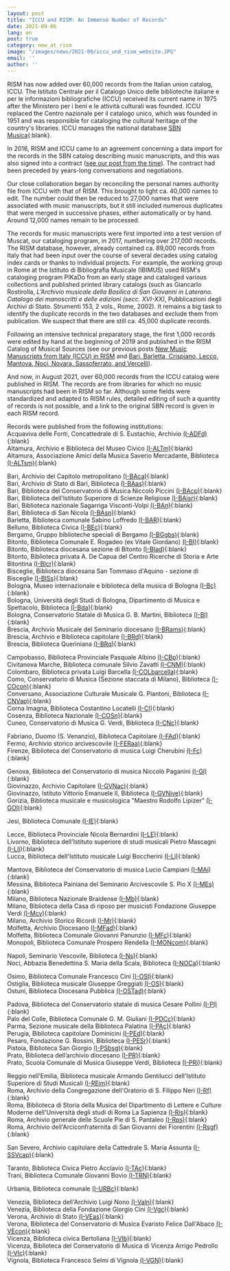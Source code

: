 ```yaml
---
layout: post
title: "ICCU and RISM: An Immense Number of Records"
date: 2021-09-06
lang: en
post: true
category: new_at_rism
image: "/images/news/2021-09/iccu_und_rism_website.JPG"
email: ''
author: ''
---
```


RISM has now added over 60,000 records from the Italian union catalog, ICCU. The Istituto Centrale per il Catalogo Unico delle biblioteche italiane e per le informazioni bibliografiche (ICCU) received its current name in 1975 after the Ministero per i beni e le attività culturali was founded. ICCU replaced the Centro nazionale per il catalogo unico, which was founded in 1951 and was responsible for cataloging the cultural heritage of the country's libraries. ICCU manages the national database [SBN Musica](https://opac.sbn.it/opacsbn/opac/iccu/free.jsp){:blank}.  

In 2016, RISM and ICCU came to an agreement concerning a data import for the records in the SBN catalog describing music manuscripts, and this was also signed into a contract ([see our post from the time](/new_at_rism/2016/09/26/agreement-signed-between-iccu-iaml-italy-and-rism.html)). The contract had been preceded by years-long conversations and negotiations.  

Our close collaboration began by reconciling the personal names authority file from ICCU with that of RISM. This brought to light ca. 40,000 names to edit. The number could then be reduced to 27,000 names that were associated with music manuscripts, but it still included numerous duplicates that were merged in successive phases, either automatically or by hand. Around 12,000 names remain to be processed.  

The records for music manuscripts were first imported into a test version of Muscat, our cataloging program, in 2017, numbering over 217,000 records. The RISM database, however, already contained ca. 89,000 records from Italy that had been input over the course of several decades using catalog index cards or thanks to individual projects. For example, the working group in Rome at the Istituto di Bibliografia Musicale (IBIMUS) used RISM's cataloging program PIKaDo from an early stage and cataloged various collections and published printed library catalogs (such as Giancarlo Rostirolla, _L’Archivio musicale della Basilica di San Giovanni in Laterano. Catalogo dei manoscritti e delle edizioni (secc. XVI-XX)_, Pubblicazioni degli Archivi di Stato. Strumenti 153, 2 vols., Rome, 2002). It remains a big task to identify the duplicate records in the two databases and exclude them from publication. We suspect that there are still ca. 45,000 duplicate records.  

Following an intensive technical preparatory stage, the first 1,000 records were edited by hand at the beginning of 2019 and published in the RISM Catalog of Musical Sources (see our previous posts [New Music Manuscripts from Italy (ICCU) in RISM](/new_at_rism/2019/08/08/new-music-manuscripts-from-italy-iccu-in-rism.html) and [Bari, Barletta, Crispiano, Lecco, Mantova, Noci, Novara, Sassoferrato, and Vercelli](/library_collections/2019/12/05/bari-barletta-crispiano-lecco-mantova-noci-novara.html)).  

And now, in August 2021, over 60,000 records from the ICCU catalog were published in RISM. The records are from libraries for which no music manuscripts had been in RISM so far. Although some fields were standardized and adapted to RISM rules, detailed editing of such a quantity of records is not possible, and a link to the original SBN record is given in each RISM record.  

Records were published from the following institutions:  
Acquaviva delle Fonti, Concattedrale di S. Eustachio, Archivio [(I-ADFd)](https://opac.rism.info/search?View=rism&siglum=I-ADFd){:blank}  
Altamura, Archivio e Biblioteca del Museo Civico [(I-ALTm)](https://opac.rism.info/search?View=rism&siglum=I-ALTm){:blank}  
Altamura, Associazione Amici della Musica Saverio Mercadante, Biblioteca [(I-ALTsm)](https://opac.rism.info/search?View=rism&siglum=I-ALTsm){:blank}  

Bari, Archivio del Capitolo metropolitano [(I-BAca)](https://opac.rism.info/search?View=rism&siglum=I-BAca){:blank}  
Bari, Archivio di Stato di Bari, Biblioteca [(I-BAas)](https://opac.rism.info/search?View=rism&siglum=I-BAas){:blank}  
Bari, Biblioteca del Conservatorio di Musica Niccolò Piccini [(I-BAcp)](https://opac.rism.info/search?View=rism&siglum=I-BAcp){:blank}  
Bari, Biblioteca dell'Istituto Superiore di Scienze Religiose [(I-BAisr)](https://opac.rism.info/search?View=rism&siglum=I-BAisr){:blank}  
Bari, Biblioteca nazionale Sagarriga Visconti-Volpi [(I-BAn)](https://opac.rism.info/search?View=rism&siglum=I-BAn){:blank}  
Bari, Biblioteca di San Nicola [(I-BAsn)](https://opac.rism.info/search?View=rism&siglum=I-BAsn){:blank}  
Barletta, Biblioteca comunale Sabino Loffredo [(I-BAR)](https://opac.rism.info/search?View=rism&siglum=I-BAR){:blank}  
Belluno, Biblioteca Civica [(I-BEc)](https://opac.rism.info/search?View=rism&siglum=I-BEc){:blank}  
Bergamo, Gruppo biblioteche speciali di Bergamo [(I-BGgbs)](https://opac.rism.info/search?View=rism&siglum=I-BGgbs){:blank}  
Bitonto, Biblioteca Comunale E. Rogadeo (ex Vitale Giordano) [(I-BI)](https://opac.rism.info/search?View=rism&siglum=I-BI){:blank}  
Bitonto, Biblioteca diocesana sezione di Bitonto [(I-BIad)](https://opac.rism.info/search?View=rism&siglum=I-BIad){:blank}  
Bitonto, Biblioteca privata A. De Capua del Centro Ricerche di Storia e Arte Bitontina [(I-BIcr)](https://opac.rism.info/search?View=rism&siglum=I-BIcr){:blank}  
Bisceglie, Biblioteca diocesana San Tommaso d'Aquino - sezione di Bisceglie [(I-BISs)](https://opac.rism.info/search?View=rism&siglum=I-BISs){:blank}  
Bologna, Museo internazionale e biblioteca della musica di Bologna [(I-Bc)](https://opac.rism.info/search?View=rism&siglum=I-Bc){:blank}  
Bologna, Università degli Studi di Bologna, Dipartimento di Musica e Spettacolo, Biblioteca [(I-Bda)](https://opac.rism.info/search?View=rism&siglum=I-Bda){:blank}  
Bologna, Conservatorio Statale di Musica G. B. Martini, Biblioteca [(I-Bl)](https://opac.rism.info/search?View=rism&siglum=I-Bl){:blank}  
Brescia, Archivio Musicale del Seminario diocesano [(I-BRams)](https://opac.rism.info/search?View=rism&siglum=I-BRams){:blank}  
Brescia, Archivio e Biblioteca capitolare [(I-BRd)](https://opac.rism.info/search?View=rism&siglum=I-BRd){:blank}  
Brescia, Biblioteca Queriniana [(I-BRq)](https://opac.rism.info/search?View=rism&siglum=I-BRq){:blank}  

Campobasso, Biblioteca Provinciale Pasquale Albino [(I-CBp)](https://opac.rism.info/search?View=rism&siglum=I-CBp){:blank}  
Civitanova Marche, Biblioteca comunale Silvio Zavatti [(I-CNM)](https://opac.rism.info/search?View=rism&siglum=I-CNM){:blank}  
Colombaro, Biblioteca privata Luigi Barcella [(I-COLbarcella)](https://opac.rism.info/search?View=rism&siglum=I-COLbarcella){:blank}  
Como, Conservatorio di Musica (Sezione staccata di Milano), Biblioteca [(I-COcon)](https://opac.rism.info/search?View=rism&siglum=I-COcon){:blank}  
Conversano, Associazione Culturale Musicale G. Piantoni, Biblioteca [(I-CNVap)](https://opac.rism.info/search?View=rism&siglum=I-CNVap){:blank}  
Corna Imagna, Biblioteca Costantino Locatelli [(I-CI)](https://opac.rism.info/search?View=rism&siglum=I-CI){:blank}  
Cosenza, Biblioteca Nazionale [(I-COSn)](https://opac.rism.info/search?View=rism&siglum=I-COSn){:blank}  
Cuneo, Conservatorio di Musica G. Verdi, Biblioteca [(I-CNc)](https://opac.rism.info/search?View=rism&siglum=I-CNc){:blank}  

Fabriano, Duomo (S. Venanzio), Biblioteca Capitolare [(I-FAd)](https://opac.rism.info/search?View=rism&siglum=I-FAd){:blank}  
Fermo, Archivio storico arcivescovile [(I-FERaa)](https://opac.rism.info/search?View=rism&siglum=I-FERaa){:blank}  
Firenze, Biblioteca del Conservatorio di musica Luigi Cherubini [(I-Fc)](https://opac.rism.info/search?View=rism&siglum=I-Fc){:blank}  

Genova, Biblioteca del Conservatorio di musica Niccolò Paganini [(I-Gl)](https://opac.rism.info/search?View=rism&siglum=I-Gl){:blank}  
Giovinazzo, Archivio Capitolare [(I-GVNac)](https://opac.rism.info/search?View=rism&siglum=I-GVNac){:blank}  
Giovinazzo, Istituto Vittorio Emanuele II, Biblioteca [(I-GVNive)](https://opac.rism.info/search?View=rism&siglum=I-GVNive){:blank}  
Gorizia, Biblioteca musicale e musicologica "Maestro Rodolfo Lipizer” [(I-GOl)](https://opac.rism.info/search?View=rism&siglum=I-GOl){:blank}  

Jesi, Biblioteca Comunale [(I-IE)](https://opac.rism.info/search?View=rism&siglum=I-IE){:blank}  

Lecce, Biblioteca Provinciale Nicola Bernardini [(I-LE)](https://opac.rism.info/search?View=rism&siglum=I-LE){:blank}  
Livorno, Biblioteca dell'Istituto superiore di studi musicali Pietro Mascagni [(I-LIi)](https://opac.rism.info/search?View=rism&siglum=I-LIi){:blank}  
Lucca, Biblioteca dell'Istituto musicale Luigi Boccherini [(I-Li)](https://opac.rism.info/search?View=rism&siglum=I-Li){:blank}  

Mantova, Biblioteca del Conservatorio di musica Lucio Campiani [(I-MAi)](https://opac.rism.info/search?View=rism&siglum=I-MAi){:blank}  
Messina, Biblioteca Painiana del Seminario Arcivescovile S. Pio X [(I-MEs)](https://opac.rism.info/search?View=rism&siglum=I-MEs){:blank}  
Milano, Biblioteca Nazionale Braidense [(I-Mb)](https://opac.rism.info/search?View=rism&siglum=I-Mb){:blank}  
Milano, Biblioteca della Casa di riposo per musicisti Fondazione Giuseppe Verdi [(I-Mcv)](https://opac.rism.info/search?View=rism&siglum=I-Mcv){:blank}  
Milano, Archivio Storico Ricordi [(I-Mr)](https://opac.rism.info/search?View=rism&siglum=I-Mr){:blank}  
Molfetta, Archivio Diocesano [(I-MFad)](https://opac.rism.info/search?View=rism&siglum=I-MFad){:blank}  
Molfetta, Biblioteca Comunale Giovanni Panunzio [(I-MFc)](https://opac.rism.info/search?View=rism&siglum=I-MFc){:blank}  
Monopoli, Biblioteca Comunale Prospero Rendella [(I-MONcom)](https://opac.rism.info/search?View=rism&siglum=I-MONcom){:blank}  

Napoli, Seminario Vescovile, Biblioteca [(I-Ns)](https://opac.rism.info/search?View=rism&siglum=I-Ns){:blank}  
Noci, Abbazia Benedettina S. Maria della Scala, Biblioteca [(I-NOCa)](https://opac.rism.info/search?View=rism&siglum=I-NOCa){:blank}  

Osimo, Biblioteca Comunale Francesco Cini [(I-OSI)](https://opac.rism.info/search?View=rism&siglum=I-OSI){:blank}  
Ostiglia, Biblioteca musicale Giuseppe Greggiati [(I-OS)](https://opac.rism.info/search?View=rism&siglum=I-OS){:blank}  
Ostuni, Biblioteca Diocesana Pubblica [(I-OSTad)](https://opac.rism.info/search?View=rism&siglum=I-OSTad){:blank}  

Padova, Biblioteca del Conservatorio statale di musica Cesare Pollini [(I-Pl)](https://opac.rism.info/search?View=rism&siglum=I-Pl){:blank}  
Palo del Colle, Biblioteca Comunale G. M. Giuliani [(I-PDCc)](https://opac.rism.info/search?View=rism&siglum=I-PDCc){:blank}  
Parma, Sezione musicale della Biblioteca Palatina [(I-PAc)](https://opac.rism.info/search?View=rism&siglum=I-PAc){:blank}  
Perugia, Biblioteca capitolare Dominicini [(I-PEd)](https://opac.rism.info/search?View=rism&siglum=I-PEd){:blank}  
Pesaro, Fondazione G. Rossini, Biblioteca [(I-PESr)](https://opac.rism.info/search?View=rism&siglum=I-PESr){:blank}  
Pistoia, Biblioteca San Giorgio [(I-PSbsg)](https://opac.rism.info/search?View=rism&siglum=I-PSbsg){:blank}  
Prato, Biblioteca dell’archivio diocesano [(I-PR)](https://opac.rism.info/search?View=rism&siglum=I-PR){:blank}  
Prato, Scuola Comunale di Musica Giuseppe Verdi, Biblioteca [(I-PRi)](https://opac.rism.info/search?View=rism&siglum=I-PRi){:blank}  

Reggio nell'Emilia, Biblioteca musicale Armando Gentilucci dell'Istituto Superiore di Studi Musicali [(I-REim)](https://opac.rism.info/search?View=rism&siglum=I-REim){:blank}  
Roma, Archivio della Congregazione dell'Oratorio di S. Filippo Neri [(I-Rf)](https://opac.rism.info/search?View=rism&siglum=I-Rf){:blank}  
Roma, Biblioteca di Storia della Musica del Dipartimento di Lettere e Culture Moderne dell'Università degli studi di Roma La Sapienza [(I-Ris)](https://opac.rism.info/search?View=rism&siglum=I-Ris){:blank}  
Roma, Archivio generale delle Scuole Pie di S. Pantaleo [(I-Rps)](https://opac.rism.info/search?View=rism&siglum=I-Rps){:blank}  
Roma, Archivio dell'Arciconfraternita di San Giovanni dei Fiorentini [(I-Rsgf)](https://opac.rism.info/search?View=rism&siglum=I-Rsgf){:blank}  

San Severo, Archivio capitolare della Cattedrale S. Maria Assunta [(I-SSVcap)](https://opac.rism.info/search?View=rism&siglum=I-SSVcap){:blank}  

Taranto, Biblioteca Civica Pietro Acclavio [(I-TAc)](https://opac.rism.info/search?View=rism&siglum=I-TAc){:blank}  
Trani, Biblioteca Comunale Giovanni Bovio [(I-TRN)](https://opac.rism.info/search?View=rism&siglum=I-TRN){:blank}  

Urbania, Biblioteca comunale [(I-URBc)](https://opac.rism.info/search?View=rism&siglum=I-URBc){:blank}  

Venezia, Biblioteca dell'Archivio Luigi Nono [(I-Valn)](https://opac.rism.info/search?View=rism&siglum=I-Valn){:blank}  
Venezia, Biblioteca della Fondazione Giorgio Cini [(I-Vgc)](https://opac.rism.info/search?View=rism&siglum=I-Vgc){:blank}  
Verona, Archivio di Stato [(I-VEas)](https://opac.rism.info/search?View=rism&siglum=I-VEas){:blank}  
Verona, Biblioteca del Conservatorio di Musica Evaristo Felice Dall'Abaco [(I-VEcon)](https://opac.rism.info/search?View=rism&siglum=I-VEcon){:blank}  
Vicenza, Biblioteca civica Bertoliana [(I-VIb)](https://opac.rism.info/search?View=rism&siglum=I-VIb){:blank}  
Vicenza, Biblioteca del Conservatorio di Musica di Vicenza Arrigo Pedrollo [(I-VIc)](https://opac.rism.info/search?View=rism&siglum=I-VIc){:blank}  
Vignola, Biblioteca Francesco Selmi di Vignola [(I-VGN)](https://opac.rism.info/search?View=rism&siglum=I-VGN){:blank}  
